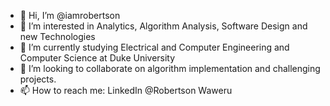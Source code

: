 - 👋 Hi, I’m @iamrobertson
- 👀 I’m interested in Analytics, Algorithm Analysis, Software Design and new Technologies
- 🌱 I’m currently studying Electrical and Computer Engineering and Computer Science at Duke University
- 💞️ I’m looking to collaborate on algorithm implementation and challenging projects.
- 📫 How to reach me: LinkedIn @Robertson Waweru

<!---
iamrobertson/iamrobertson is a ✨ special ✨ repository because its `README.md` (this file) appears on your GitHub profile.
You can click the Preview link to take a look at your changes.
--->
